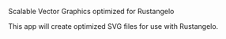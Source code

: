 Scalable Vector Graphics optimized for Rustangelo

This app will create optimized SVG files for use with Rustangelo.
